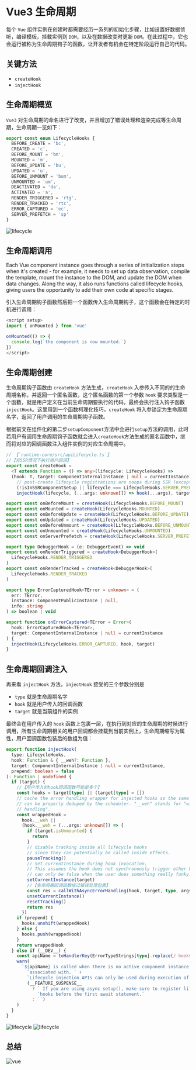 # Vue3 生命周期

每个 `Vue` 组件实例在创建时都需要经历一系列的初始化步骤，比如设置好数据侦听，编译模板，挂载实例到 `DOM`，以及在数据改变时更新 `DOM`。在此过程中，它也会运行被称为生命周期钩子的函数，让开发者有机会在特定阶段运行自己的代码。

## 关键方法

- `createHook`
- `injectHook`

## 生命周期概览

`Vue3` 对生命周期的命名进行了改变，并且增加了错误处理和渲染完成等生命周期，生命周期一览如下：

```ts
export const enum LifecycleHooks {
  BEFORE_CREATE = 'bc',
  CREATED = 'c',
  BEFORE_MOUNT = 'bm',
  MOUNTED = 'm',
  BEFORE_UPDATE = 'bu',
  UPDATED = 'u',
  BEFORE_UNMOUNT = 'bum',
  UNMOUNTED = 'um',
  DEACTIVATED = 'da',
  ACTIVATED = 'a',
  RENDER_TRIGGERED = 'rtg',
  RENDER_TRACKED = 'rtc',
  ERROR_CAPTURED = 'ec',
  SERVER_PREFETCH = 'sp'
}
```

![lifecycle](./assets/lifecycle.png)

## 生命周期调用

Each Vue component instance goes through a series of initialization steps when it's created - for example, it needs to set up data observation, compile the template, mount the instance to the DOM, and update the DOM when data changes. Along the way, it also runs functions called lifecycle hooks, giving users the opportunity to add their own code at specific stages.

引入生命周期钩子函数然后把一个函数传入生命周期钩子，这个函数会在特定的时机进行调用：

```js
<script setup>
import { onMounted } from 'vue'

onMounted(() => {
  console.log(`the component is now mounted.`)
})
</script>
```

## 生命周期创建

生命周期钩子函数由 `createHook` 方法生成，`createHook` 入参传入不同的的生命周期名称，并返回一个匿名函数，这个匿名函数的第一个参数 `hook` 要求类型是一个函数，就是用户定义在当前生命周期要执行的代码，最终会执行注入钩子函数 `injectHook`。这里用到一个函数柯理化技巧，`createHook` 将入参锁定为生命周期名字，返回了用户调用的生命周期钩子函数。

根据前文在组件化的第二步`setupComponent`方法中会进行`setup`方法的调用，此时若用户有调用生命周期钩子函数就会进入`createHook`方法生成的匿名函数中，继而将对应的回调函数注入组件实例的对应生命周期中。

```ts
// 【`runtime-core/src/apiLifecycle.ts`】
//【非SSR情况下执行用户回调】
export const createHook =
  <T extends Function = () => any>(lifecycle: LifecycleHooks) =>
  (hook: T, target: ComponentInternalInstance | null = currentInstance) =>
    // post-create lifecycle registrations are noops during SSR (except for serverPrefetch)
    (!isInSSRComponentSetup || lifecycle === LifecycleHooks.SERVER_PREFETCH) &&
    injectHook(lifecycle, (...args: unknown[]) => hook(...args), target)

export const onBeforeMount = createHook(LifecycleHooks.BEFORE_MOUNT)
export const onMounted = createHook(LifecycleHooks.MOUNTED)
export const onBeforeUpdate = createHook(LifecycleHooks.BEFORE_UPDATE)
export const onUpdated = createHook(LifecycleHooks.UPDATED)
export const onBeforeUnmount = createHook(LifecycleHooks.BEFORE_UNMOUNT)
export const onUnmounted = createHook(LifecycleHooks.UNMOUNTED)
export const onServerPrefetch = createHook(LifecycleHooks.SERVER_PREFETCH)

export type DebuggerHook = (e: DebuggerEvent) => void
export const onRenderTriggered = createHook<DebuggerHook>(
  LifecycleHooks.RENDER_TRIGGERED
)
export const onRenderTracked = createHook<DebuggerHook>(
  LifecycleHooks.RENDER_TRACKED
)

export type ErrorCapturedHook<TError = unknown> = (
  err: TError,
  instance: ComponentPublicInstance | null,
  info: string
) => boolean | void

export function onErrorCaptured<TError = Error>(
  hook: ErrorCapturedHook<TError>,
  target: ComponentInternalInstance | null = currentInstance
) {
  injectHook(LifecycleHooks.ERROR_CAPTURED, hook, target)
}
```

## 生命周期回调注入

再来看 `injectHook` 方法，`injectHook` 接受的三个参数分别是

- `type` 就是生命周期名字
- `hook` 就是用户传入的回调函数
- `target` 就是当前组件的实例

最终会在用户传入的 `hook` 函数上包裹一层，在执行到对应的生命周期的时候进行调用，所有生命周期相关的用户回调都会挂载到当前实例上，生命周期缩写为属性，用户回调函数包装后的数组为值：

```ts
export function injectHook(
  type: LifecycleHooks,
  hook: Function & { __weh?: Function },
  target: ComponentInternalInstance | null = currentInstance,
  prepend: boolean = false
): Function | undefined {
  if (target) {
    //【用户传入的hook回调函数可能是多个】
    const hooks = target[type] || (target[type] = [])
    // cache the error handling wrapper for injected hooks so the same hook
    // can be properly deduped by the scheduler. "__weh" stands for "with error
    // handling".
    const wrappedHook =
      hook.__weh ||
      (hook.__weh = (...args: unknown[]) => {
        if (target.isUnmounted) {
          return
        }
        // disable tracking inside all lifecycle hooks
        // since they can potentially be called inside effects.
        pauseTracking()
        // Set currentInstance during hook invocation.
        // This assumes the hook does not synchronously trigger other hooks, which
        // can only be false when the user does something really funky.
        setCurrentInstance(target)
        //【生命周期回调函数经过错误处理包裹】
        const res = callWithAsyncErrorHandling(hook, target, type, args)
        unsetCurrentInstance()
        resetTracking()
        return res
      })
    if (prepend) {
      hooks.unshift(wrappedHook)
    } else {
      hooks.push(wrappedHook)
    }
    return wrappedHook
  } else if (__DEV__) {
    const apiName = toHandlerKey(ErrorTypeStrings[type].replace(/ hook$/, ''))
    warn(
      `${apiName} is called when there is no active component instance to be ` +
        `associated with. ` +
        `Lifecycle injection APIs can only be used during execution of setup().` +
        (__FEATURE_SUSPENSE__
          ? ` If you are using async setup(), make sure to register lifecycle ` +
            `hooks before the first await statement.`
          : ``)
    )
  }
}
```

![lifecycle](./assets/lifecycle1.png)
![lifecycle](./assets/lifecycle2.png)

## 总结

![vue](./assets/vue3生命周期.png)
